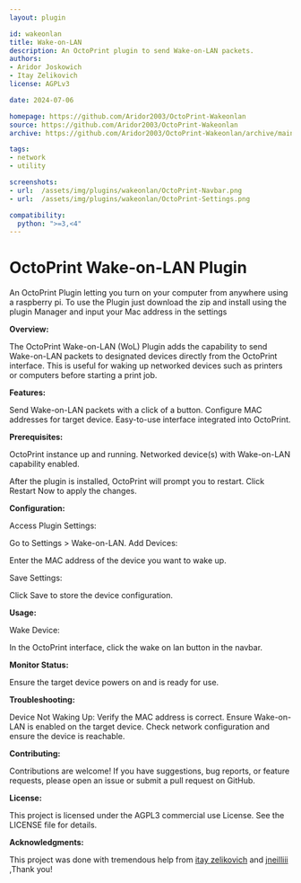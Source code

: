 ```yaml
---
layout: plugin

id: wakeonlan
title: Wake-on-LAN
description: An OctoPrint plugin to send Wake-on-LAN packets.
authors:
- Aridor Joskowich
- Itay Zelikovich
license: AGPLv3

date: 2024-07-06

homepage: https://github.com/Aridor2003/OctoPrint-Wakeonlan
source: https://github.com/Aridor2003/OctoPrint-Wakeonlan
archive: https://github.com/Aridor2003/OctoPrint-Wakeonlan/archive/main.zip

tags:
- network
- utility

screenshots: 
- url:  /assets/img/plugins/wakeonlan/OctoPrint-Navbar.png
- url:  /assets/img/plugins/wakeonlan/OctoPrint-Settings.png

compatibility:
  python: ">=3,<4"
---
```

# OctoPrint Wake-on-LAN Plugin

An OctoPrint Plugin letting you turn on your computer from anywhere using a raspberry pi.
To use the Plugin just download the zip and install using the plugin Manager and input your Mac address in the settings

**Overview:**

The OctoPrint Wake-on-LAN (WoL) Plugin adds the capability to send Wake-on-LAN packets to designated devices directly from the OctoPrint interface. This is useful for waking up networked devices such as printers or computers before starting a print job.

**Features:**

Send Wake-on-LAN packets with a click of a button.
Configure MAC addresses for target device.
Easy-to-use interface integrated into OctoPrint.

**Prerequisites:**

OctoPrint instance up and running.
Networked device(s) with Wake-on-LAN capability enabled.

After the plugin is installed, OctoPrint will prompt you to restart.
Click Restart Now to apply the changes.

**Configuration:**

Access Plugin Settings:

Go to Settings > Wake-on-LAN.
Add Devices:

Enter the MAC address of the device you want to wake up.

Save Settings:

Click Save to store the device configuration.

**Usage:**

Wake Device:

In the OctoPrint interface, click the wake on lan button in the navbar.

**Monitor Status:**

Ensure the target device powers on and is ready for use.

**Troubleshooting:**

Device Not Waking Up:
Verify the MAC address is correct.
Ensure Wake-on-LAN is enabled on the target device.
Check network configuration and ensure the device is reachable.

**Contributing:**

Contributions are welcome! If you have suggestions, bug reports, or feature requests, please open an issue or submit a pull request on GitHub.

**License:**

This project is licensed under the AGPL3 commercial use License. See the LICENSE file for details.

**Acknowledgments:**

This project was done with tremendous help from [itay zelikovich](https://github.com/zelikit) and [jneilliii](https://github.com/jneilliii) ,Thank you!
